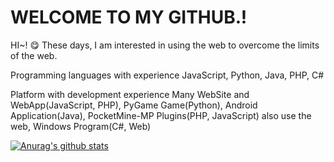 # WELCOME TO MY GITHUB.!

HI~! 😋
These days, I am interested in using the web to overcome the limits of the web.

Programming languages with experience
JavaScript, Python, Java, PHP, C#

Platform with development experience
Many WebSite and WebApp(JavaScript, PHP), PyGame Game(Python), Android Application(Java), PocketMine-MP Plugins(PHP, JavaScript) also use the web, Windows Program(C#, Web)

[![Anurag's github stats](https://github-readme-stats.vercel.app/api?username=JUN-KR)](https://github.com/JUN-KR/github-readme-stats)
